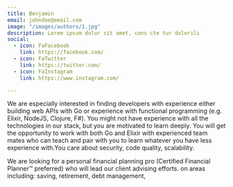 ```yaml
---
title: Benjamin
email: johndoe@email.com
image: "/images/authors/1.jpg"
description: Lorem ipsum dolor sit amet, cons cte tur dolorili
social:
  - icon: FaFacebook
    link: https://facebook.com/
  - icon: FaTwitter
    link: https://twitter.com/
  - icon: FaInstagram
    link: https://www.instagram.com/

---
```


We are especially interested in finding developers with experience either building web APIs with Go or experience with functional programming (e.g. Elixir, NodeJS, Clojure, F#). You might not have experience with all the technologies in our stack, but you are motivated to learn deeply. You will get the opportunity to work with both Go and Elixir with experienced team mates who can teach and pair with you to learn whatever you have less experience with.You care about security, code quality, scalability.

We are looking for a personal financial planning pro (Certified Financial Planner™ preferred) who will lead our client advising efforts. on areas including: saving, retirement, debt management,
